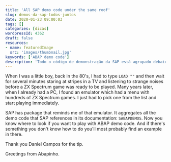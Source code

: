 ```yaml
---
title: 'All SAP demo code under the same roof'
slug: demos-da-sap-todos-juntos
date: 2020-01-23 09:00:03
tags: []
categories: [dicas]
wordpressId: 4362
draft: false
resources:
- name: featuredImage
  src: 'images/thumbnail.jpg'
keywords: ['ABAP demo code']
description: 'Todo o código de demonstração da SAP está agrupado debaixo do mesmo pacote. Isto torna mais simples encontrar código exemplo para aprender.'
---
```

When I was a little boy, back in the 80's, I had to type `LOAD ""` and then wait for several minutes staring at stripes in a TV and listening to strange noises before a ZX Spectrum game was ready to be played. Many years later, when I already had a PC, I found an emulator which had a menu with hundreds of ZX Spectrum games. I just had to pick one from the list and start playing immediately.

<!--more-->

SAP has package that reminds me of that emulator. It aggregates all the demo code that SAP references in its documentation: `SABAPDEMOS`. Now you know where to look if you want to play with ABAP demo code. And if there's something you don't know how to do you'll most probably find an example in there.

Thank you Daniel Campos for the tip.

Greetings from Abapinho.
